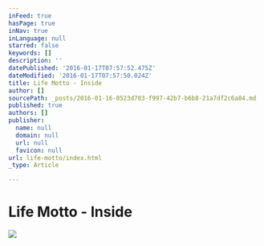 ```yaml
---
inFeed: true
hasPage: true
inNav: true
inLanguage: null
starred: false
keywords: []
description: ''
datePublished: '2016-01-17T07:57:52.475Z'
dateModified: '2016-01-17T07:57:50.024Z'
title: Life Motto - Inside
author: []
sourcePath: _posts/2016-01-16-0523d703-f997-42b7-b6b8-21a7df2c6a84.md
published: true
authors: []
publisher:
  name: null
  domain: null
  url: null
  favicon: null
url: life-motto/index.html
_type: Article

---
```

# Life Motto - Inside
![](https://s3-us-west-2.amazonaws.com/the-grid-img/p/d7870157f601022986227654acc077c2f263b034.jpg)